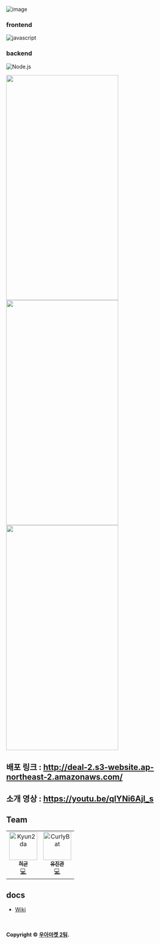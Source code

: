 ![image](https://user-images.githubusercontent.com/82671736/126855418-fdc63820-1f3b-4798-b003-054652545193.png)
<p>
  <h3> frontend </h3>
  <img alt="javascript" src="https://img.shields.io/badge/vaniila-javascript-lightgrey" />
  <h3> backend </h3>
  <img alt="Node.js" src="https://img.shields.io/badge/Node.js-gray?logo=Node.js&logoColor=green" />
</p>

<img src="https://user-images.githubusercontent.com/82671736/126856163-a7ac9847-c34c-43d9-9293-a573d203eade.png" width="300" height="600"><img src="https://user-images.githubusercontent.com/82671736/126856165-d3aff437-2b93-4c79-a66d-93fe846fff70.png" width="300" height="600"><img src="https://user-images.githubusercontent.com/82671736/126856169-1f112fca-2b70-4b0c-8a68-c4618548b294.png" width="300" height="600">

## 배포 링크 : http://deal-2.s3-website.ap-northeast-2.amazonaws.com/
## 소개 영상 : https://youtu.be/qIYNi6AjI_s

## Team 
<table>
  <tr>
    <td align="center"><a href="https://github.com/Kyun2da"><img src="https://avatars.githubusercontent.com/u/50328132?s=64&v=4" width="75px;" alt="Kyun2da"/><br /><sub><b>허균</b></sub></a><br /><a href="https://github.com/woowa-techcamp-2021/deal-2/commits/dev?author=Kyun2da" title="Code">💻</a> </td>
    <td align="center"><a href="https://github.com/CurlyBat"><img src="https://avatars.githubusercontent.com/u/82671736?s=64&v=4" width="75px;" alt="CurlyBat"/><br /><sub><b>유진관</b></sub></a><br /><a href="https://github.com/woowa-techcamp-2021/deal-2/commits/dev?author=CurlyBat" title="Code">💻</a></td>
  </tr>
  </table>

## docs

- [Wiki](https://github.com/woowa-techcamp-2021/deal-2/wiki)


<br></br>
**Copyright © [우아마켓 2팀](https://github.com/woowa-techcamp-2021/deal-2).**
